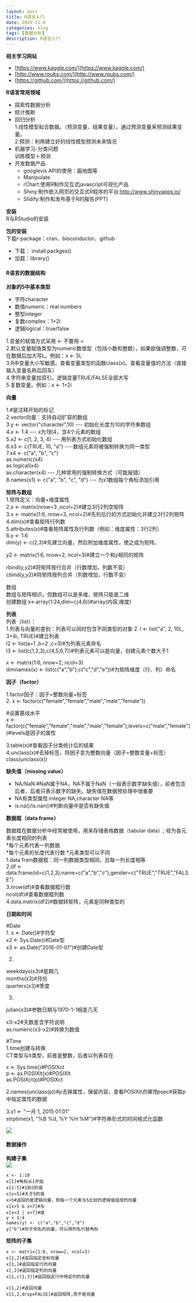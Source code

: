 ```yaml
---
layout: post
title: R语言入门
date: 2016-11-8
categories: blog
tags: [数据分析]
description: R语言入门
---
```


**相关学习网站**      

- [https://www.kaggle.com/](https://www.kaggle.com/)
- [http://www.rpubs.com/](http://www.rpubs.com/)
- [https://github.com/](https://github.com/)

**R语言常用领域**            

- 探索性数据分析
- 统计推断
- 回归分析      
1.线性模型拟合数据。（预测变量、结果变量），通过预测变量来预测结果变量。       
2.预测：利用建立好的线性模型预测未来情况        
- 机器学习-分类问题       
训练模型＋预测
- 开发数据产品
	+ googlevis API的使用：画地图等      
	+ Manipulate
	+ rChart:使用R制作交互式javascript可视化产品         
	+ Shiny:制作嵌入网页的交互式R程序的平台:http://www.shinyapps.io/
	+ Slidify:制作和发布基于R的报告(PPT)


**安装**        
R与RStudio的安装       

**包的安装**       
下载r-package：cran、bioconductor、github      

- 下载： install.packges()    
- 加载：library()  

#### R语言的数据结构          

**对象的5中基本类型**  

- 字符character
- 数值numeric：real numbers
- 整型integer
- 复数complex：1+2i
- 逻辑logical：true/false        

1.变量的赋值方式采用 <- 不要用 =          
2.默认变量赋值类型为numeric数值型（包括小数和整数），如果欲强调整数，可在数据后加大写L。例如：x <- 5L       
3.R中变量大小写敏感。查看变量类型的函数class(x)。查看变量值的方法（直接输入变量名称后回车）      
4.字符串变量加双引。逻辑变量TRUE/FALSE全部大写           
5.复数变量。例如：x <- 1+2i          

**向量**

1.#是注释开始的标记      
2.vector向量：支持自动扩容的数组        
3.y <- vector("character",10)  ---  初始化长度为10的字符串数组       
4.x <- 1:4  ---  x为1到4，含4个元素的数组        
5.x2 <- c(1, 2, 3, 4)  ---  用列表方式初始化数组      
6.x3 <- c(TRUE, 10, "a")  ---  数组元素将被强制转换为同一类型       
7.x4 <- c("a", "b", "c")       
as.numeric(x4)      
as.logical(x4)         
as.character(x4)  ---  几种常用的强制转换方式（可能报错）        
8.names(x1) <- c("a", "b", "c", "d")  ---  为x1数组每个角标添加引用       

**矩阵与数组**       
1.矩阵定义：向量+维度属性       
2.x <- matrix(nrow=3 ,ncol=2)#建立3行2列空矩阵       
3.x <- matrix(1:6, nrow=3, ncol=2)#先列后行的方式初始化并建立3行2列矩阵     
4.dim(x)#查看矩阵行列数      
5.attributes(x)#查看矩阵属性及行列数（例如：维度属性：3行2列）       
6.y <- 1:6       
dim(y) <- c(2,3)#先建立向量，然后附加维度属性，使之成为矩阵。      

y2 <- matrix(1:6, nrow=2, ncol=3)#建立一个和y相同的矩阵         

rbind(y,y2)#将矩阵按行合并（行数增加，列数不变）     
cbind(y,y2)#将矩阵按列合并（列数增加，行数不变）      

数组                                      
数组与矩阵相识，但数组可以是多维，矩阵只能是二维            
创建数组 x<-array(1:24,dim=c(4,6))#array(内容,维度)       

**列表**       
列表（list）：         
1.列表与向量的差别：列表可以同时包含不同类型的对象
2.
l <- list("a", 2, 10L, 3+4i, TRUE)#建立列表          
l2 <- list(a=1 ,b=2 ,c=3)#为列表元素命名        
l3 <- list(c(1,2,3),c(4,5,6,7))#列表元素可以是向量，创建元素个数大于1        

x <- matrix(1:6, nrow=2, ncol=3)                 
dimnames(x) <- list(c("a","b"),c("c","d","e"))#为矩阵维度（行、列）命名        

**因子（factor）**      

1.factor因子：因子=整数向量+标签           
2.
x <- factor(c("female","female","male","male","female"))

#设置基线水平           
x <- factor(c("female","female","male","male","female"),levels=c("male","female"))#levels是因子的属性  

3.table(x)#查看因子分类统计后的结果       
4.unclass(x)#去掉标签，将因子变为整数向量（因子=整数变量+标签）        
class(unclass(x))

**缺失值（missing value）**   

- NA/NaN #NaN属于NA，NA不属于NaN（一般表示数字缺失值），前者包含后者，后者只表示数字的缺失。缺失值在数据预处理中很重要
- NA有类型属性:integer NA,character NA等
- is.na()/is.nan()#判断向量中是否有缺失值

**数据框（data frame）**     

数据框在数据分析中经常被使用，用来存储表格数据（tabular data）;
视为各元素长度相同的列表      
  *每个元素代表一列数据      
  *每个元素的长度代表行数 
  *元素类型可以不同            
1.data fram数据框：同一列数据类型相同，且每一列长度相等       
2.df <- data.frame(id=c(1,2,3),name=c("a","b","c"),gender=c("TRUE","TRUE","FALSE"）     
3.nrow(df)#查看数据框行数      
  ncol(df)#查看数据框列数         
4.data.matrix(df2)#数据转矩阵，元素是同种类型的          

**日期和时间**   

#Date          
1.
x <- Date()#字符型        
x2 <- Sys.Date()#Date型                
x3 <- as.Date("2016-01-01")#创建Date型       

2.       
weekdays(x3)#星期几      
months(x3)#月份       
quarters(x3)#季度        

3.
julian(x3)#参数日期与1970-1-1相差几天     

x3-x2#天数差含字符说明      
as.numeric(x3-x2)#转换为数值      

#Time            
1.time创建与转换         
CT类型与lt类型，前者是整数，后者以列表存在        

x <- Sys.time()#POSIXct                
p <- as.POSIXlt(x)#POSIXlt        
as.POSIXct(p)#POSIXct             

2.names(unclass(p))#p去掉属性，保留内容，查看POSIXl$t的属性         
p$sec#获取p中指定属性的数据       

3.x1 <- "一月 1, 2015 01:01"       
strptime(x1, "%B %d, %Y %H:%M")#字符串形式的时间格式化函数            

![](http://img.mukewang.com/5815cf7a0001d3bb12800720.jpg)

#### 数据操作       

**构建子集**      
![](http://img.mukewang.com/5800cc300001feb812800720.jpg)      

```
x <- 1:10
x[1]#角标从1开始
x[1:5]#1到5的值
x[x>5]#大于5的值
x>5#返回的是逻辑向量，即每一个元素与5比较的逻辑值组成的向量
x[x>5 & x<7]#与
x[x<3 | x>7]#或
y < 1:4
names(y) <- c("a","b","c","d")
y["b"]#对于命名的向量，可以用列名代替角标
```

**矩阵的子集**       

```
x <- matrix(1:6, nrow=2, ncol=3)
x[1,2]#返回指定坐标向量
x[1,]#返回指定行的向量
x[,2]#返回指定列的向量
x[1,c(1,3)]#返回指定行中特定列的向量

x[1,2]#返回向量
x[1,2,drop=FALSE]#返回矩阵,而不是向量
```








